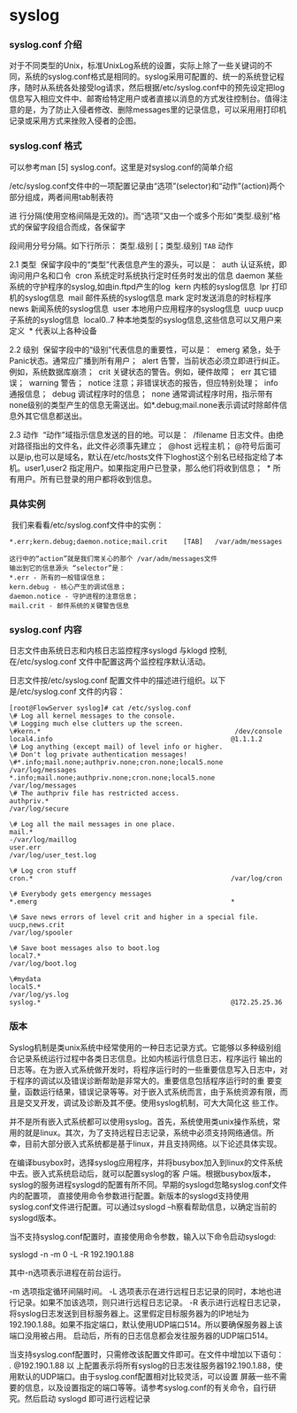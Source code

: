 # syslog

### syslog.conf 介绍

   对于不同类型的Unix，标准UnixLog系统的设置，实际上除了一些关键词的不同，系统的syslog.conf格式是相同的。syslog采用可配置的、统一的系统登记程序，随时从系统各处接受log请求，然后根据/etc/syslog.conf中的预先设定把log信息写入相应文件中、邮寄给特定用户或者直接以消息的方式发往控制台。值得注意的是，为了防止入侵者修改、删除messages里的记录信息，可以采用用打印机记录或采用方式来挫败入侵者的企图。

### syslog.conf 格式

可以参考man [5] syslog.conf。这里是对syslog.conf的简单介绍

 /etc/syslog.conf文件中的一项配置记录由“选项”(selector)和“动作”(action)两个部分组成，两者间用tab制表符

进 行分隔(使用空格间隔是无效的)。而“选项”又由一个或多个形如“类型.级别”格式的保留字段组合而成，各保留字

段间用分号分隔。如下行所示：
    类型.级别 [；类型.级别] `TAB` 动作

2.1 类型 
​    保留字段中的“类型”代表信息产生的源头，可以是：
​    auth    认证系统，即询问用户名和口令
​    cron    系统定时系统执行定时任务时发出的信息
​    daemon  某些系统的守护程序的syslog,如由in.ftpd产生的log
​    kern    内核的syslog信息
​    lpr     打印机的syslog信息
​    mail    邮件系统的syslog信息
​    mark    定时发送消息的时标程序
​    news    新闻系统的syslog信息
​    user    本地用户应用程序的syslog信息
​    uucp    uucp子系统的syslog信息
​    local0..7 种本地类型的syslog信息,这些信息可以又用户来定义
​    \*       代表以上各种设备

2.2 级别
​    保留字段中的“级别”代表信息的重要性，可以是：
​    emerg   紧急，处于Panic状态。通常应广播到所有用户； 
​    alert   告警，当前状态必须立即进行纠正。例如，系统数据库崩溃； 
​    crit    关键状态的警告。例如，硬件故障； 
​    err     其它错误； 
​    warning 警告； 
​    notice  注意；非错误状态的报告，但应特别处理； 
​    info    通报信息； 
​    debug   调试程序时的信息； 
​    none    通常调试程序时用，指示带有none级别的类型产生的信息无需送出。如*.debug;mail.none表示调试时除邮件信息外其它信息都送出。

2.3 动作
​    “动作”域指示信息发送的目的地。可以是： 
​    /filename   日志文件。由绝对路径指出的文件名，此文件必须事先建立； 
​    @host       远程主机； @符号后面可以是ip,也可以是域名，默认在/etc/hosts文件下loghost这个别名已经指定给了本机。
​    user1,user2 指定用户。如果指定用户已登录，那么他们将收到信息； 
​    \*           所有用户。所有已登录的用户都将收到信息。

### 具体实例

​    我们来看看/etc/syslog.conf文件中的实例： 

```
*.err;kern.debug;daemon.notice;mail.crit    [TAB]   /var/adm/messages 

这行中的“action”就是我们常关心的那个 /var/adm/messages文件
输出到它的信息源头 “selector”是： 
*.err - 所有的一般错误信息； 
kern.debug - 核心产生的调试信息； 
daemon.notice - 守护进程的注意信息； 
mail.crit - 邮件系统的关键警告信息
```

### syslog.conf 内容

日志文件由系统日志和内核日志监控程序syslogd 与klogd 控制, 在/etc/syslog.conf 文件中配置这两个监控程序默认活动。

日志文件按/etc/syslog.conf 配置文件中的描述进行组织。以下是/etc/syslog.conf 文件的内容：

```
[root@FlowServer syslog]# cat /etc/syslog.conf 
\# Log all kernel messages to the console.
\# Logging much else clutters up the screen.
\#kern.*                                                 /dev/console
local4.info                                             @1.1.1.2
\# Log anything (except mail) of level info or higher.
\# Don't log private authentication messages!
\#*.info;mail.none;authpriv.none;cron.none;local5.none  /var/log/messages
*.info;mail.none;authpriv.none;cron.none;local5.none  /var/log/messages
\# The authpriv file has restricted access.
authpriv.*                                              /var/log/secure

\# Log all the mail messages in one place.
mail.*                                                  -/var/log/maillog
user.err                                                /var/log/user_test.log

\# Log cron stuff
cron.*                                                  /var/log/cron

\# Everybody gets emergency messages
*.emerg                                                 *

\# Save news errors of level crit and higher in a special file.
uucp,news.crit                                          /var/log/spooler

\# Save boot messages also to boot.log
local7.*                                                /var/log/boot.log

\#mydata
local5.*                                                /var/log/ys.log
syslog.*                                                @172.25.25.36
```

### 版本

Syslog机制是类unix系统中经常使用的一种日志记录方式。它能够以多种级别组合记录系统运行过程中各类日志信息。比如内核运行信息日志，程序运行 输出的日志等。在为嵌入式系统做开发时，将程序运行时的一些重要信息写入日志中，对于程序的调试以及错误诊断帮助是非常大的。重要信息包括程序运行时的重 要变量，函数运行结果，错误记录等等。对于嵌入式系统而言，由于系统资源有限，而且是交叉开发，调试及诊断及其不便。使用syslog机制，可大大简化这 些工作。

并不是所有嵌入式系统都可以使用syslog。首先，系统使用类unix操作系统，常用的就是linux。其次，为了支持远程日志记录，系统中必须支持网络通信。所幸，目前大部分嵌入式系统都是基于linux，并且支持网络。以下论述具体实现。

在编译busybox时，选择syslog应用程序，并将busybox加入到linux的文件系统中去。嵌入式系统启动后，就可以配置syslog的客 户端。根据busybox版本，syslog的服务进程syslogd的配置有所不同。早期的syslogd忽略syslog.conf文件内的配置项， 直接使用命令参数进行配置。新版本的syslogd支持使用syslog.conf文件进行配置。可以通过syslogd –h察看帮助信息，以确定当前的syslogd版本。

当不支持syslog.conf配置时，直接使用命令参数，输入以下命令启动syslogd:

 syslogd -n -m 0 -L -R 192.190.1.88

其中-n选项表示进程在前台运行。

-m 选项指定循环间隔时间。
-L 选项表示在进行远程日志记录的同时，本地也进行记录。如果不加该选项，则只进行远程日志记录。
-R 表示进行远程日志记录，将syslog日志发送到目标服务器上。这里假定目标服务器为的IP地址为192.190.1.88。如果不指定端口，默认使用UDP端口514。所以要确保服务器上该端口没用被占用。
启动后，所有的日志信息都会发往服务器的UDP端口514。

当支持syslog.conf配置时，只需修改该配置文件即可。在文件中增加以下语句：
*.*    @192.190.1.88
以 上配置表示将所有syslog的日志发往服务器192.190.1.88，使用默认的UDP端口。由于syslog.conf配置相对比较灵活，可以设置 屏蔽一些不需要的信息，以及设置指定的端口等等。请参考syslog.conf的有关命令，自行研究。然后启动 syslogd 即可进行远程记录